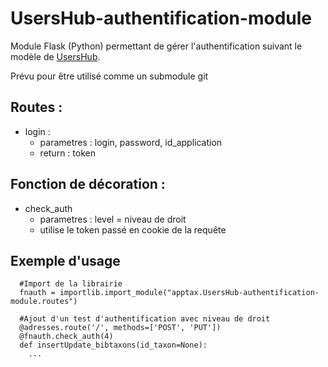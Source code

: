 # UsersHub-authentification-module

Module Flask (Python) permettant de gérer l'authentification suivant le modèle de [UsersHub](https://github.com/PnEcrins/UsersHub/).

Prévu pour être utilisé comme un submodule git


## Routes : 

* login : 
  * parametres : login, password, id_application
  * return : token
  

## Fonction de décoration : 
* check_auth 
  * parametres : level = niveau de droit
  * utilise le token passé en cookie de la requête

## Exemple d'usage

```
  #Import de la librairie
  fnauth = importlib.import_module("apptax.UsersHub-authentification-module.routes")
  
  #Ajout d'un test d'authentification avec niveau de droit
  @adresses.route('/', methods=['POST', 'PUT'])
  @fnauth.check_auth(4)
  def insertUpdate_bibtaxons(id_taxon=None):
    ...
```
